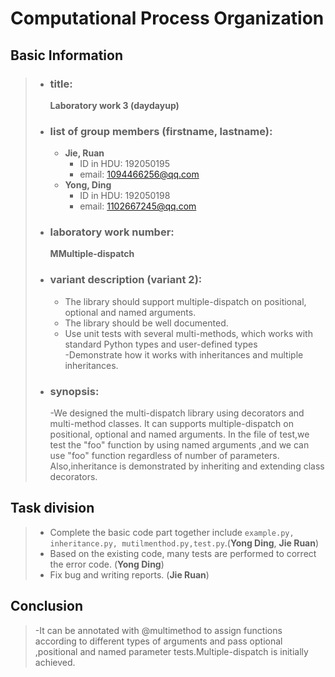 # Computational Process Organization

## Basic Information
> - ### title:  
>   **Laboratory work 3 (daydayup)**
> - ### list of group members (firstname, lastname):  
>   - **Jie, Ruan**
>       - ID in HDU: 192050195
>       - email: 1094466256@qq.com
>   - **Yong, Ding**
>       - ID in HDU: 192050198
>       - email: 1102667245@qq.com
> - ### laboratory work number:  
>   **MMultiple-dispatch**
> - ### variant description (variant 2):  
>   - The library should support multiple-dispatch on positional, optional and named arguments.  
>   - The library should be well documented. 
>   - Use unit tests with several multi-methods, which works with standard Python types and user-defined types  
-Demonstrate how it works with inheritances and multiple inheritances.
> - ### synopsis:
>   -We designed the multi-dispatch library using decorators and multi-method classes. It can supports multiple-dispatch on positional, optional and named arguments. In the file of test,we test the "foo" function by using named arguments ,and we can use "foo" function regardless of number of parameters. Also,inheritance is demonstrated by inheriting and extending class decorators.

## Task division
> - Complete the basic code part together include ``example.py, inheritance.py, mutilmenthod.py,test.py``.(**Yong Ding**, **Jie Ruan**)   
> - Based on the existing code, many tests are performed to correct the error code. (**Yong Ding**)  
> - Fix bug and writing reports. (**Jie Ruan**)  

## Conclusion
> -It can be annotated  with @multimethod to assign functions according to different types of arguments and pass optional ,positional and named parameter tests.Multiple-dispatch is initially achieved.